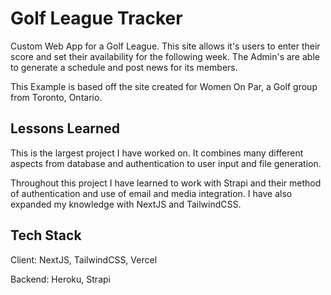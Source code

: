 # Golf League Tracker

Custom Web App for a Golf League. This site allows it's users to enter their score and set their availability for the following week. The Admin's are able to generate a schedule and post news for its members.

This Example is based off the site created for Women On Par, a Golf group from Toronto, Ontario.

## Lessons Learned

This is the largest project I have worked on. It combines many different aspects from database and authentication to user input and file generation.

Throughout this project I have learned to work with Strapi and their method of authentication and use of email and media integration. I have also expanded my knowledge with NextJS and TailwindCSS.

## Tech Stack

Client: NextJS, TailwindCSS, Vercel

Backend: Heroku, Strapi
